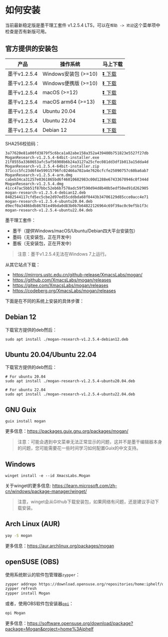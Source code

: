 # 如何安装
当前最新稳定版是墨干理工套件 v1.2.5.4 LTS，可以在`帮助 -> 欢迎`这个菜单项中检查是否有新版可用。

## 官方提供的安装包
| 产品 | 操作系统 | 马上下载 |
|-----|-------|-----|
| 墨干v1.2.5.4 | Windows安装包 (>=10)| [⏬ 下载](https://gitee.com/XmacsLabs/mogan/releases/download/v1.2.5.4/MoganResearch-v1.2.5.4-64bit-installer.exe) |
| 墨干v1.2.5.4 | Windows便携版 (>=10)| [⏬ 下载](https://gitee.com/XmacsLabs/mogan/releases/download/v1.2.5.4/MoganResearch-v1.2.5.4-64bit-installer.zip) |
| 墨干v1.2.5.4 | macOS (>=12) | [⏬ 下载](https://gitee.com/XmacsLabs/mogan/releases/download/v1.2.5.4/MoganResearch-v1.2.5.4.dmg) |
| 墨干v1.2.5.4 | macOS arm64 (>=13) | [⏬ 下载](https://gitee.com/XmacsLabs/mogan/releases/download/v1.2.5.4/MoganResearch-v1.2.5.4-arm.dmg) |
| 墨干v1.2.5.4 | Ubuntu 20.04 | [⏬ 下载](https://gitee.com/XmacsLabs/mogan/releases/download/v1.2.5.4/mogan-research-v1.2.5.4-ubuntu20.04.deb) |
| 墨干v1.2.5.4 | Ubuntu 22.04 | [⏬ 下载](https://gitee.com/XmacsLabs/mogan/releases/download/v1.2.5.4/mogan-research-v1.2.5.4-ubuntu22.04.deb) |
| 墨干v1.2.5.4 | Debian 12 | [⏬ 下载](https://gitee.com/XmacsLabs/mogan/releases/download/v1.2.5.4/mogan-research-v1.2.5.4-debian12.deb) |

SHA256校验码：
```
3a77620e81a00fd3879f5c6bca1a82abe158a352a439400b751823e5527f27db  MoganResearch-v1.2.5.4-64bit-installer.exe
21f8555a3360653afc5af56908b6b24a3127a25cfec081dd3df1b013a15dda4d  MoganResearch-v1.2.5.4-64bit-installer.zip
371ccc5fc23d6f4e59915796fc02466a702a4e7626cfcfe25090757c60ba6ab7  MoganResearch-v1.2.5.4-arm.dmg
cabeb34ca31257e0361865bd6f46010682983c00d1288e67433670946c0f344d  MoganResearch-v1.2.5.4.dmg
41cc47ac5bb51f87bbc52eb6b7578adc59f590d94d8b40b5edf50ed91d262905  mogan-research-v1.2.5.4-debian12.deb
8482544117cfd5ec5cbe2d97ed55cddbda68f0443b34706129d85cce0acc4e71  mogan-research-v1.2.5.4-ubuntu20.04.deb
d9ecf0a3486bdb86781e49bda0d83b0b7b64822126964c69f39ac0c9ef5b1f3c  mogan-research-v1.2.5.4-ubuntu22.04.deb
```

墨干理工套件：
+ 墨干（提供Windows/macOS/Ubuntu/Debian四大平台安装包）
+ 墨码（无安装包，正在开发中）
+ 墨板（无安装包，正在开发中）

> 注意：墨干v1.2.5.4无法在Windows 7上运行。

从其它站点下载：
+ https://mirrors.ustc.edu.cn/github-release/XmacsLabs/mogan/
+ https://github.com/XmacsLabs/mogan/releases
+ https://gitee.com/XmacsLabs/mogan/releases
+ https://codeberg.org/XmacsLabs/mogan/releases

下面是在不同的系统上安装的具体步骤：

## Debian 12
下载官方提供的deb然后：
```
sudo apt install ./mogan-research-v1.2.5.4-debian12.deb
```

## Ubuntu 20.04/Ubuntu 22.04
下载官方提供的deb然后：
```
# For ubuntu 20.04
sudo apt install ./mogan-research-v1.2.5.4-ubuntu20.04.deb

# For ubuntu 22.04
sudo apt install ./mogan-research-v1.2.5.4-ubuntu22.04.deb
```

## GNU Guix
```
guix install mogan
```
更多信息：https://packages.guix.gnu.org/packages/mogan/

> 注意：可能会遇到中文菜单无法正常显示的问题，这并不是墨干编辑器本身的问题，您可能需要花一些时间学习如何配置Guix的中文支持。

## Windows
```
winget install -e --id XmacsLabs.Mogan
```
关于winget的更多信息: https://learn.microsoft.com/zh-cn/windows/package-manager/winget/

> 注意，winget会从Github下载安装包，如果网络有问题，还是建议手动下载安装。

## Arch Linux (AUR)
```bash
yay -S mogan
```
更多信息：https://aur.archlinux.org/packages/mogan

## openSUSE (OBS)

使用系统默认的软件包管理器`zypper`：

```bash
zypper addrepo https://download.opensuse.org/repositories/home:iphelf/openSUSE_Tumbleweed/home:iphelf.repo
zypper refresh
zypper install Mogan
```

或者，使用OBS软件包安装器[`opi`](https://software.opensuse.org/package/opi)：

```bash
opi Mogan
```

更多信息：https://software.opensuse.org/download/package?package=Mogan&project=home%3Aiphelf
